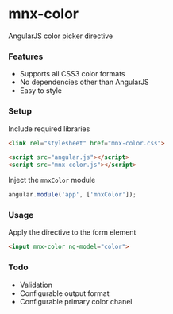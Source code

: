 # mnx-color

AngularJS color picker directive

### Features

+ Supports all CSS3 color formats
+ No dependencies other than AngularJS
+ Easy to style

### Setup

Include required libraries

``` html
<link rel="stylesheet" href="mnx-color.css">

<script src="angular.js"></script>
<script src="mnx-color.js"></script>
```

Inject the `mnxColor` module

``` js
angular.module('app', ['mnxColor']);
```

### Usage

Apply the directive to the form element

``` html
<input mnx-color ng-model="color">
```

### Todo

+ Validation
+ Configurable output format
+ Configurable primary color chanel
